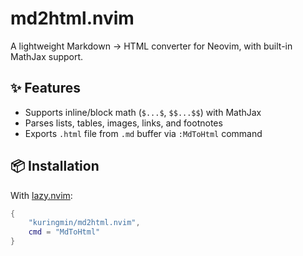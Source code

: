 # md2html.nvim

A lightweight Markdown → HTML converter for Neovim, with built-in MathJax support.

## ✨ Features

- Supports inline/block math (`$...$`, `$$...$$`) with MathJax
- Parses lists, tables, images, links, and footnotes
- Exports `.html` file from `.md` buffer via `:MdToHtml` command

## 📦 Installation

With [lazy.nvim](https://github.com/folke/lazy.nvim):

```lua
{
	"kuringmin/md2html.nvim",
	cmd = "MdToHtml"
}
```

